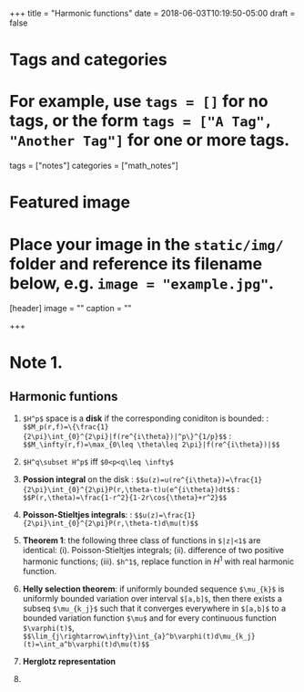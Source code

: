 +++
title = "Harmonic functions"
date = 2018-06-03T10:19:50-05:00
draft = false

# Tags and categories
# For example, use `tags = []` for no tags, or the form `tags = ["A Tag", "Another Tag"]` for one or more tags.
tags = ["notes"]
categories = ["math_notes"]

# Featured image
# Place your image in the `static/img/` folder and reference its filename below, e.g. `image = "example.jpg"`.
[header]
image = ""
caption = ""

+++

# Note 1.
## Harmonic funtions
1. `$H^p$` space is a **disk** if the corresponding coniditon is bounded:
	:  `$$M_p(r,f)=\{\frac{1}{2\pi}\int_{0}^{2\pi}|f(re^{i\theta})|^p\}^{1/p}$$`
	: `$$M_\infty(r,f)=\max_{0\leq \theta\leq 2\pi}|f(re^{i\theta})|$$`

2. `$H^q\subset H^p$` iff `$0<p<q\leq \infty$`
3. **Possion integral** on the disk
	: `$$u(z)=u(re^{i\theta})=\frac{1}{2\pi}\int_{0}^{2\pi}P(r,\theta-t)u(e^{i\theta})dt$$`
	: `$$P(r,\theta)=\frac{1-r^2}{1-2r\cos{\theta}+r^2}$$`
4. **Poisson-Stieltjes integrals**:
	: `$$u(z)=\frac{1}{2\pi}\int_{0}^{2\pi}P(r,\theta-t)d\mu(t)$$`
5. **Theorem 1**: the following three class of functions in `$|z|<1$` are identical:
(i). Poisson-Stieltjes integrals;
(ii). difference of two positive harmonic functions;
(iii). `$h^1$`, replace function in $H^1$ with real harmonic function.
6. **Helly selection theorem**: if uniformly bounded sequence `$\mu_{k}$` is uniformly bounded variation over interval `$[a,b]$`, then there exists a subseq `$\mu_{k_j}$` such that it converges everywhere in `$[a,b]$` to a bounded variation function `$\mu$` and for every continuous function `$\varphi(t)$`,
`$$\lim_{j\rightarrow\infty}\int_{a}^b\varphi(t)d\mu_{k_j}(t)=\int_a^b\varphi(t)d\mu(t)$$`

7. **Herglotz representation**
8.
